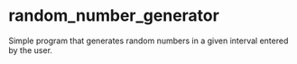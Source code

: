 # random_number_generator
Simple program that generates random numbers in a given interval entered by the user.

